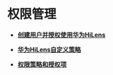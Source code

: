 # 权限管理<a name="hilens_02_0067"></a>

-   **[创建用户并授权使用华为HiLens](创建用户并授权使用华为HiLens.md)**  

-   **[华为HiLens自定义策略](华为HiLens自定义策略.md)**  

-   **[权限策略和授权项](权限策略和授权项.md)**  


